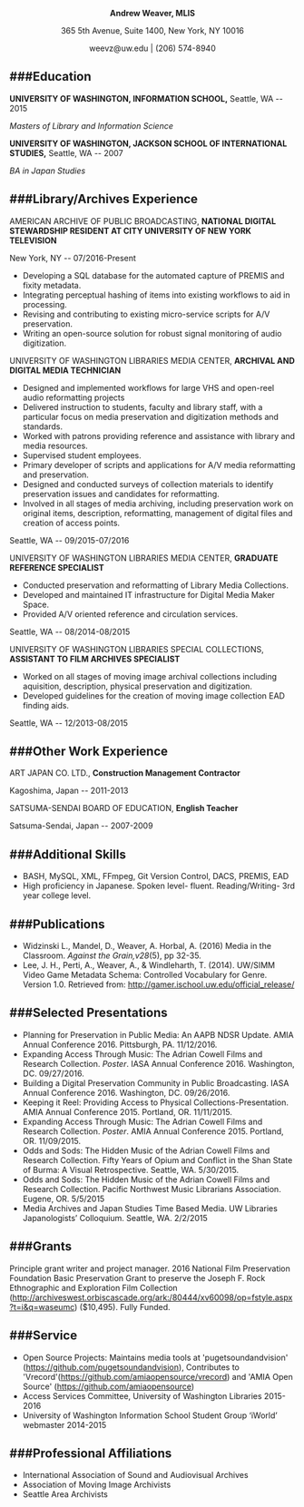 <p align="center"><strong>Andrew Weaver, MLIS</strong></p>
<p align="center">365 5th Avenue, Suite 1400, New York, NY 10016</p>
<p align="center">weevz@uw.edu | (206) 574-8940</p>

###Education
---
__UNIVERSITY OF WASHINGTON, INFORMATION SCHOOL,__ Seattle, WA -- 2015

_Masters of Library and Information Science_


__UNIVERSITY OF WASHINGTON, JACKSON SCHOOL OF INTERNATIONAL STUDIES,__ Seattle, WA -- 2007

_BA in Japan Studies_

###Library/Archives Experience
---
AMERICAN ARCHIVE OF PUBLIC BROADCASTING, __NATIONAL DIGITAL STEWARDSHIP RESIDENT AT CITY UNIVERSITY OF NEW YORK TELEVISION__ 

New York, NY -- 07/2016-Present

* Developing a SQL database for the automated capture of PREMIS and fixity metadata.
* Integrating perceptual hashing of items into existing workflows to aid in processing.
* Revising and contributing to existing micro-service scripts for A/V preservation.
* Writing an open-source solution for robust signal monitoring of audio digitization.


UNIVERSITY OF WASHINGTON LIBRARIES MEDIA CENTER, __ARCHIVAL AND DIGITAL MEDIA TECHNICIAN__

* Designed and implemented workflows for large VHS and open-reel audio reformatting projects
* Delivered instruction to students, faculty and library staff, with a particular focus on media preservation and digitization methods and standards. 
* Worked with patrons providing reference and assistance with library and media resources.
* Supervised student employees.
* Primary developer of scripts and applications for A/V media reformatting and preservation.
* Designed and conducted surveys of collection materials to identify preservation issues and candidates for reformatting.
* Involved in all stages of media archiving, including preservation work on original items, description, reformatting,
management of digital files and creation of access points. 

Seattle, WA -- 09/2015-07/2016

UNIVERSITY OF WASHINGTON LIBRARIES MEDIA CENTER, __GRADUATE REFERENCE SPECIALIST__

* Conducted preservation and reformatting of Library Media Collections.
* Developed and maintained IT infrastructure for Digital Media Maker Space.
* Provided A/V oriented reference and circulation services.

Seattle, WA -- 08/2014-08/2015

UNIVERSITY OF WASHINGTON LIBRARIES SPECIAL COLLECTIONS, __ASSISTANT TO FILM ARCHIVES SPECIALIST__

* Worked on all stages of moving image archival collections including aquisition, description, physical preservation and digitization.
* Developed guidelines for the creation of moving image collection EAD finding aids.


Seattle, WA -- 12/2013-08/2015

###Other Work Experience
---
ART JAPAN CO. LTD., __Construction Management Contractor__

Kagoshima, Japan -- 2011-2013

SATSUMA-SENDAI BOARD OF EDUCATION, __English Teacher__

Satsuma-Sendai, Japan -- 2007-2009

###Additional Skills
---
* BASH, MySQL, XML, FFmpeg, Git Version Control, DACS, PREMIS, EAD
* High proficiency in Japanese. Spoken level- fluent. Reading/Writing- 3rd year college level.


###Publications
---
* Widzinski L., Mandel, D., Weaver, A. Horbal, A. (2016) Media in the Classroom. _Against the Grain,v28_(5), pp 32-35.
* Lee, J. H., Perti, A., Weaver, A., & Windleharth, T. (2014). UW/SIMM Video Game Metadata Schema: Controlled Vocabulary for Genre. Version 1.0. Retrieved from: http://gamer.ischool.uw.edu/official_release/

###Selected Presentations
---
* Planning for Preservation in Public Media: An AAPB NDSR Update. AMIA Annual Conference 2016. Pittsburgh, PA. 11/12/2016.
* Expanding Access Through Music: The Adrian Cowell Films and Research Collection. _Poster_. IASA Annual Conference 2016. Washington, DC. 09/27/2016. 
* Building a Digital Preservation Community in Public Broadcasting. IASA Annual Conference 2016. Washington, DC. 09/26/2016.
* Keeping it Reel: Providing Access to Physical Collections-Presentation. AMIA Annual Conference 2015. Portland, OR. 11/11/2015.
* Expanding Access Through Music: The Adrian Cowell Films and Research Collection. _Poster_. AMIA Annual Conference 2015. Portland, OR. 11/09/2015.
* Odds and Sods: The Hidden Music of the Adrian Cowell Films and Research Collection. Fifty Years of Opium and Conflict in the Shan State of Burma: A Visual Retrospective. Seattle, WA. 5/30/2015.
* Odds and Sods: The Hidden Music of the Adrian Cowell Films and Research Collection. Pacific Northwest Music Librarians Association. Eugene, OR. 5/5/2015
* Media Archives and Japan Studies Time Based Media. UW Libraries Japanologists’ Colloquium. Seattle, WA. 2/2/2015

###Grants
---
Principle grant writer and project manager. 2016 National Film Preservation Foundation Basic Preservation Grant to preserve the Joseph F. Rock Ethnographic and Exploration Film Collection (http://archiveswest.orbiscascade.org/ark:/80444/xv60098/op=fstyle.aspx?t=i&q=waseumc) ($10,495). Fully Funded.

###Service
---
* Open Source Projects: Maintains media tools at 'pugetsoundandvision' (https://github.com/pugetsoundandvision), Contributes to 'Vrecord'(https://github.com/amiaopensource/vrecord) and 'AMIA Open Source' (https://github.com/amiaopensource)
* Access Services Committee, University of Washington Libraries 2015-2016
* University of Washington Information School Student Group ‘iWorld’ webmaster 2014-2015

###Professional Affiliations
---
* International Association of Sound and Audiovisual Archives
* Association of Moving Image Archivists
* Seattle Area Archivists
